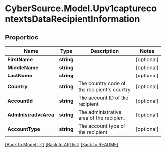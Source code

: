 # CyberSource.Model.Upv1capturecontextsDataRecipientInformation
## Properties

Name | Type | Description | Notes
------------ | ------------- | ------------- | -------------
**FirstName** | **string** |  | [optional] 
**MiddleName** | **string** |  | [optional] 
**LastName** | **string** |  | [optional] 
**Country** | **string** | The country code of the recipient&#39;s country | [optional] 
**AccountId** | **string** | The account ID of the recipient | [optional] 
**AdministrativeArea** | **string** | The administrative area of the recipient | [optional] 
**AccountType** | **string** | The account type of the recipient | [optional] 

[[Back to Model list]](../README.md#documentation-for-models) [[Back to API list]](../README.md#documentation-for-api-endpoints) [[Back to README]](../README.md)

